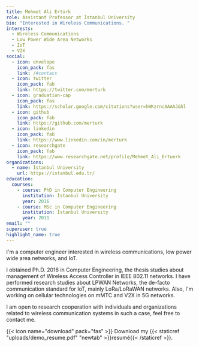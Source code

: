 ```yaml
---
title: Mehmet Ali Ertürk
role: Assistant Professor at İstanbul University
bio: "Interested in Wireless Communications. "
interests:
  - Wireless Communications
  - Low Power Wide Area Networks
  - IoT
  - V2X
social:
  - icon: envelope
    icon_pack: fas
    link: /#contact
  - icon: twitter
    icon_pack: fab
    link: https://twitter.com/merturk
  - icon: graduation-cap
    icon_pack: fas
    link: https://scholar.google.com/citations?user=hWKzrncAAAAJ&hl
  - icon: github
    icon_pack: fab
    link: https://github.com/merturk
  - icon: linkedin
    icon_pack: fab
    link: https://www.linkedin.com/in/merturk
  - icon: researchgate
    icon_pack: fab
    link: https://www.researchgate.net/profile/Mehmet_Ali_Ertuerk
organizations:
  - name: İstanbul University
    url: https://istanbul.edu.tr/
education:
  courses:
    - course: PhD in Computer Engineering
      institution: İstanbul University
      year: 2016
    - course: MSc in Computer Engineering
      institution: İstanbul University
      year: 2011
email: ""
superuser: true
highlight_name: true
---
```


I'm a computer engineer interested in wireless communications, low power wide area networks, and IoT.

I obtained Ph.D. 2016 in Computer Engineering, the thesis studies about management of Wireless Access Controller in IEEE 802.11 networks. I have performed research studies about  LPWAN Networks, the de-facto communication standard for IoT, mainly LoRa/LoRaWAN networks. Also, I'm working on cellular technologies on mMTC and V2X in 5G networks.  

I am open to research cooperation with individuals and organizations related to wireless communication systems
 in such a case, feel free to contact me.

{{< icon name="download" pack="fas" >}} Download my {{< staticref "uploads/demo_resume.pdf" "newtab" >}}resumé{{< /staticref >}}.
